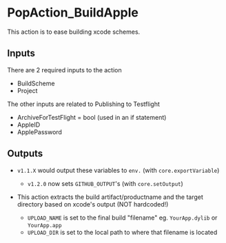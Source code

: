 PopAction_BuildApple
==========
This action is to ease building xcode schemes.

Inputs
--------------

There are 2 required inputs to the action
  - BuildScheme 
  - Project

The other inputs are related to Publishing to Testflight
  - ArchiveForTestFlight = bool (used in an if statement)
  - AppleID
  - ApplePassword

Outputs
---------------
- `v1.1.X` would output these variables to `env.` (with `core.exportVariable`)
	- `v1.2.0` now sets `GITHUB_OUTPUT`'s (with `core.setOutput`)

- This action extracts the build artifact/productname and the target directory based on xcode's output (NOT hardcoded!) 
	- `UPLOAD_NAME` is set to the final build "filename" eg. `YourApp.dylib` or `YourApp.app`
	- `UPLOAD_DIR` is set to the local path to where that filename is located
